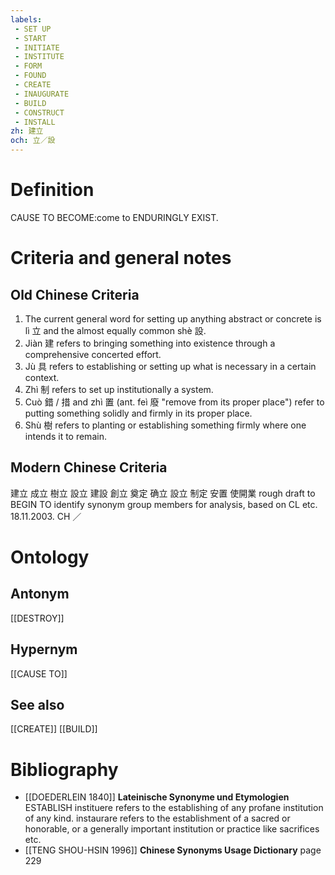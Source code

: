 ```yaml
---
labels: 
 - SET UP
 - START
 - INITIATE
 - INSTITUTE
 - FORM
 - FOUND
 - CREATE
 - INAUGURATE
 - BUILD
 - CONSTRUCT
 - INSTALL
zh: 建立
och: 立／設
---
```


# Definition
CAUSE TO BECOME:come to ENDURINGLY EXIST.
# Criteria and general notes
## Old Chinese Criteria
1. The current general word for setting up anything abstract or concrete is lì 立 and the almost equally common shè 設.
2. Jiàn 建 refers to bringing something into existence through a comprehensive concerted effort.
3. Jù 具 refers to establishing or setting up what is necessary in a certain context.
4. Zhì 制 refers to set up institutionally a system.
5. Cuò 錯 / 措 and zhì 置 (ant. feì 廢 "remove from its proper place") refer to putting something solidly and firmly in its proper place.
6. Shù 樹 refers to planting or establishing something firmly where one intends it to remain.
## Modern Chinese Criteria
建立
成立
樹立
設立
建設
創立
奠定
确立
設立
制定
安置
使開業
rough draft to BEGIN TO identify synonym group members for analysis, based on CL etc. 18.11.2003. CH ／
# Ontology

## Antonym
[[DESTROY]]
## Hypernym
[[CAUSE TO]]
## See also
[[CREATE]]
[[BUILD]]
# Bibliography
- [[DOEDERLEIN 1840]]
**Lateinische Synonyme und Etymologien** 
ESTABLISH
instituere refers to the establishing of any profane institution of any kind.
instaurare refers to the establishment of a sacred or honorable, or a generally important institution or practice like sacrifices etc.
- [[TENG SHOU-HSIN 1996]]
**Chinese Synonyms Usage Dictionary** page 229
